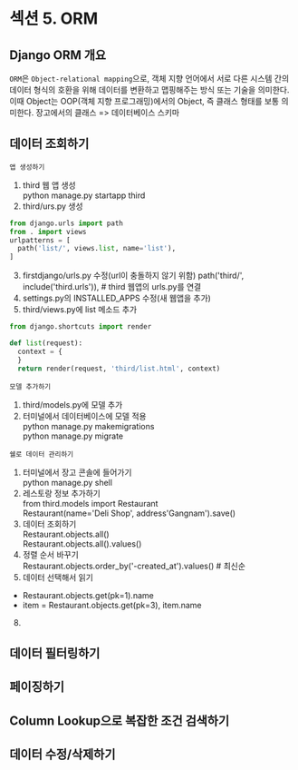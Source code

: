 # 섹션 5. ORM
## Django ORM 개요
`ORM`은 `Object-relational mapping`으로, 객체 지향 언어에서 서로 다른 시스템 간의 데이터 형식의 호환을 위해 데이터를 변환하고 맵핑해주는 방식 또는 기술을 의미한다. 이때 Object는 OOP(객체 지향 프로그래밍)에서의 Object, 즉 클래스 형태를 보통 의미한다.
장고에서의 클래스 => 데이터베이스 스키마

## 데이터 조회하기
`앱 생성하기`
1. third 웹 앱 생성  
  python manage.py startapp third
2. third/urs.py 생성  
  ```python
  from django.urls import path
  from . import views
  urlpatterns = [
    path('list/', views.list, name='list'),
  ]
  ```
3. firstdjango/urls.py 수정(url이 충돌하지 않기 위함)
  path('third/', include('third.urls')), # third 웹앱의 urls.py를 연결
4. settings.py의 INSTALLED_APPS 수정(새 웹앱을 추가)
5. third/views.py에 list 메소드 추가
  ```python
  from django.shortcuts import render
  
  def list(request):
    context = {
    }
    return render(request, 'third/list.html', context)
  ```
`모델 추가하기`
1. third/models.py에 모델 추가
2. 터미널에서 데이터베이스에 모델 적용  
  python manage.py makemigrations  
  python manage.py migrate  
  
`쉘로 데이터 관리하기`
1. 터미널에서 장고 콘솔에 들어가기   
  python manage.py shell  
2. 레스토랑 정보 추가하기  
  from third.models import Restaurant  
  Restaurant(name='Deli Shop', address'Gangnam').save()  
3. 데이터 조회하기  
  Restaurant.objects.all()  
  Restaurant.objects.all().values()  
4. 정렬 순서 바꾸기  
  Restaurant.objects.order_by('-created_at').values() # 최신순
5. 데이터 선택해서 읽기  
  - Restaurant.objects.get(pk=1).name
  - item = Restaurant.objects.get(pk=3), item.name

8. 



## 데이터 필터링하기
## 페이징하기
## Column Lookup으로 복잡한 조건 검색하기
## 데이터 수정/삭제하기
